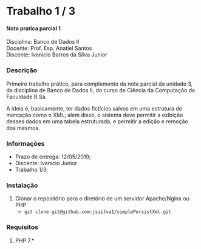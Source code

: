 
# Trabalho 1 / 3 
#### Nota pratica parcial 1
Disciplina: Banco de Dados II  
Docente: Prof. Esp. Anatiel Santos      
Discente: Ivanicio Barros da Silva Junior

### Descrição

Primeiro trabalho prático, para complemento da nota parcial da unidade 3, da disciplina de Banco de Dados II, do curso de Ciência da Computação da Faculdade R.Sá.

A ideia é, basicamente, ter dados fictícios salvos em uma estrutura de marcação como o XML; alem disso, o sistema deve permitir a exibição desses dados em uma tabela estruturada, e permitir a edição e remoção dos mesmos.

### Informações
  - Prazo de entrega: 12/05/2019;
  - Discente: Ivanicio Junior
  - Trabalho 1/3;

### Instalação
  1. Clonar o repositório para o diretório de um servidor Apache/Nginx ou PHP 
      - ``` git clone git@github.com:jsiilva1/simplePersistXml.git ```

### Requisitos
  1. PHP 7.*
